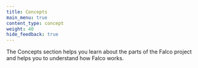 ```yaml
---
title: Concepts
main_menu: true
content_type: concept
weight: 40
hide_feedback: true
---
```


<!-- overview -->

The Concepts section helps you learn about the parts of the Falco project and helps you to understand how Falco works.



<!-- body -->
